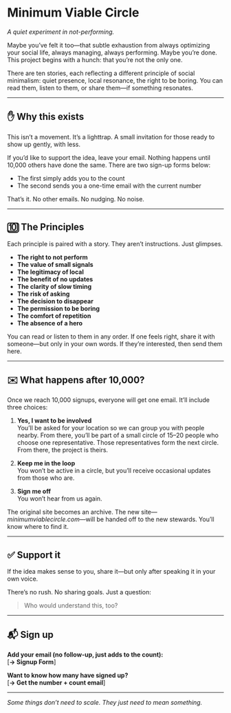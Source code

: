 # Minimum Viable Circle

*A quiet experiment in not-performing.*

Maybe you’ve felt it too—that subtle exhaustion from always optimizing your social life, always managing, always performing. Maybe you’re done. This project begins with a hunch: that you’re not the only one.

There are ten stories, each reflecting a different principle of social minimalism: quiet presence, local resonance, the right to be boring. You can read them, listen to them, or share them—if something resonates.

---

## ✋ Why this exists

This isn’t a movement. It’s a lighttrap. A small invitation for those ready to show up gently, with less.

If you’d like to support the idea, leave your email. Nothing happens until 10,000 others have done the same. There are two sign-up forms below:
- The first simply adds you to the count
- The second sends you a one-time email with the current number

That’s it. No other emails. No nudging. No noise.

---

## 🔟 The Principles

Each principle is paired with a story. They aren’t instructions. Just glimpses.

- **The right to not perform**
- **The value of small signals**
- **The legitimacy of local**
- **The benefit of no updates**
- **The clarity of slow timing**
- **The risk of asking**
- **The decision to disappear**
- **The permission to be boring**
- **The comfort of repetition**
- **The absence of a hero**

You can read or listen to them in any order. If one feels right, share it with someone—but only in your own words. If they’re interested, then send them here.

---

## ✉️ What happens after 10,000?

Once we reach 10,000 signups, everyone will get one email. It’ll include three choices:

1. **Yes, I want to be involved**  
   You’ll be asked for your location so we can group you with people nearby. From there, you’ll be part of a small circle of 15–20 people who choose one representative. Those representatives form the next circle. From there, the project is theirs.

2. **Keep me in the loop**  
   You won’t be active in a circle, but you’ll receive occasional updates from those who are.

3. **Sign me off**  
   You won’t hear from us again.

The original site becomes an archive. The new site—*minimumviablecircle.com*—will be handed off to the new stewards. You’ll know where to find it.

---

## ✅ Support it

If the idea makes sense to you, share it—but only after speaking it in your own voice.

There’s no rush. No sharing goals. Just a question:
> Who would understand this, too?

---

## 📬 Sign up

**Add your email (no follow-up, just adds to the count):**  
[**→ Signup Form**]

**Want to know how many have signed up?**  
[**→ Get the number + count email**]

---

*Some things don’t need to scale. They just need to mean something.*